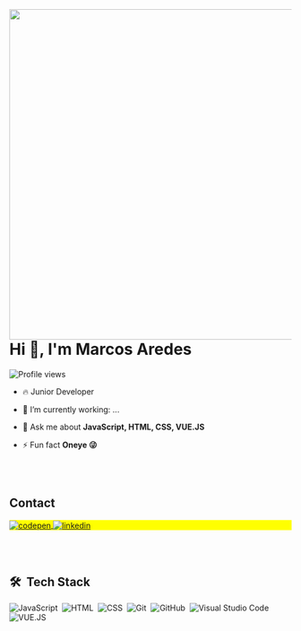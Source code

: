 <img align="right" height="590em" src="https://raw.githubusercontent.com/gist/MarcosAredes/045cc915dbee5b0d7ba49787b3521547/raw/4e8c7d84ae46a1c8e6ca9bd90137475bb5b8b8a5/Githubcard2.svg"/>
<h1 align="left">Hi 👋, I'm Marcos Aredes</h1>
<p align="left"> <img src="https://komarev.com/ghpvc/?username=MarcosAredes&color=yellow" alt="Profile views" /> </p>

- 🔥 Junior Developer  

- 🔭 I’m currently working: ...

- 💬 Ask me about **JavaScript, HTML, CSS, VUE.JS**

- ⚡ Fun fact **Oneye 😜**



<br><br>
## Contact

<p align="left" style="background:yellow">
<a href="https://codepen.io/MarcosAredes" target="_blank">
  <img align="center" src="https://img.shields.io/badge/-MarcosAredes-05122A?style=flat&logo=codepen" alt="codepen"/>
</a>
 
<a href="https://www.linkedin.com/in/marcos-aredes-santos-silva-a70b14224/" target="_blank">
  <img align="center" src="https://img.shields.io/badge/-MarcosAredes-05122A?style=flat&logo=linkedin" alt="linkedin"/>
</a>
<!--
  <a href="https://www.instagram.com/marcos__aredes/" target="_blank">
 <img align="center" src="https://img.shields.io/badge/-MarcosAredes-05122A?style=flat&logo=instagram" alt="instagram"/>
</a>
-->

<br><br>

 ## 🛠 &nbsp;Tech Stack

![JavaScript](https://img.shields.io/badge/-JavaScript-05122A?style=flat&logo=javascript)&nbsp;
![HTML](https://img.shields.io/badge/-HTML-05122A?style=flat&logo=HTML5)&nbsp;
![CSS](https://img.shields.io/badge/-CSS-05122A?style=flat&logo=CSS3&logoColor=1572B6)&nbsp;
![Git](https://img.shields.io/badge/-Git-05122A?style=flat&logo=git)&nbsp;
![GitHub](https://img.shields.io/badge/-GitHub-05122A?style=flat&logo=github)&nbsp;
![Visual Studio Code](https://img.shields.io/badge/-Visual%20Studio%20Code-05122A?style=flat&logo=visual-studio-code&logoColor=007ACC)&nbsp;
![VUE.JS](https://img.shields.io/badge/-VUE.JS-05122A?style=flat&logo=VUE.JS)


<br><br>

<!--## ⚙️ &nbsp;GitHub Analytics

<p align="left">
<img width="530em" src="https://github-readme-stats.vercel.app/api?username=MarcosAredes&show_icons=true&theme=vision-friendly-dark%22%20alt=%22MarcosAredes%27s%20stats"/>
  
 <img width="530em" src="[https://github-readme-stats.vercel.app/api/top-langs/?username=MarcosAredes&layout=compact&theme=vision-friendly-dark](https://github-readme-stats.vercel.app/api/top-langs/?username=MarcosAredes&layout=compact&theme=vision-friendly-dark)"/>

</p>


<br><br>





Here are some ideas to get you started:

- 🔭 I’m currently working on ...
- 🌱 I’m currently learning ...
- 👯 I’m looking to collaborate on ...
- 🤔 I’m looking for help with ...
- 💬 Ask me about ...
- 📫 How to reach me: ...
- 😄 Pronouns: ...
- ⚡ Fun fact: ...
-->
